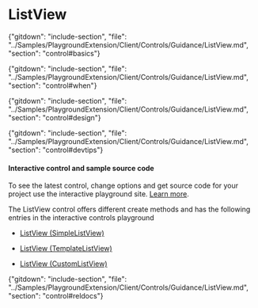 ﻿# ListView

{"gitdown": "include-section", "file": "../Samples/PlaygroundExtension/Client/Controls/Guidance/ListView.md", "section": "control#basics"}

<!-- TODO get an IMAGE to embed here -->

<!-- TODO get an SAMPLE CODE to embed here -->

{"gitdown": "include-section", "file": "../Samples/PlaygroundExtension/Client/Controls/Guidance/ListView.md", "section": "control#when"}

{"gitdown": "include-section", "file": "../Samples/PlaygroundExtension/Client/Controls/Guidance/ListView.md", "section": "control#design"}

{"gitdown": "include-section", "file": "../Samples/PlaygroundExtension/Client/Controls/Guidance/ListView.md", "section": "control#devtips"}

#### Interactive control and sample source code
To see the latest control, change options and get source code for your project use the interactive playground site.  [Learn more](./top-extensions-controls-playground.md).

The ListView control offers different create methods and has the following entries in the interactive controls playground

*  <a href="https://ms.portal.azure.com/?Microsoft_Azure_Playground=true#blade/Microsoft_Azure_Playground/ControlsIndexBlade/ListView_createSimpleListView_Playground" target="_blank">ListView (SimpleListView)</a>

*  <a href="https://ms.portal.azure.com/?Microsoft_Azure_Playground=true#blade/Microsoft_Azure_Playground/ControlsIndexBlade/ListView_createTemplateListView_Playground" target="_blank">ListView (TemplateListView)</a>

*  <a href="https://ms.portal.azure.com/?Microsoft_Azure_Playground=true#blade/Microsoft_Azure_Playground/ControlsIndexBlade/ListView_createCustomListView_Playground" target="_blank">ListView (CustomListView)</a>

 

{"gitdown": "include-section", "file": "../Samples/PlaygroundExtension/Client/Controls/Guidance/ListView.md", "section": "control#reldocs"}
